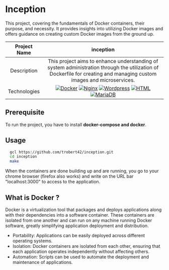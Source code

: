 # Inception

This project, covering the fundamentals of Docker containers, their purpose, and necessity. It provides insights into utilizing Docker images and offers guidance on creating custom Docker images from the ground up.

|    Project Name    |                                                                       inception                                                                      |
| :----------------: | :-------------------------------------------------------------------------------------------------------------------------------------------------: |
|    Description     |       This project aims to enhance understanding of system administration through the utilization of Dockerfile for creating and managing custom images and microservices.                                       |
|    Technologies    | <a href="#"><img alt="Docker" src="https://img.shields.io/badge/docker-%230db7ed.svg?style=for-the-badge&logo=docker&logoColor=white"></a> <a href="#"><img alt="Nginx" src="https://img.shields.io/badge/nginx-%23009639.svg?style=for-the-badge&logo=nginx&logoColor=white"></a> <a href="#"><img alt="Wordpress" src="https://img.shields.io/badge/WordPress-%23117AC9.svg?style=for-the-badge&logo=WordPress&logoColor=white"></a> <a href="#"><img alt="HTML" src="https://img.shields.io/badge/HTML-E34F26.svg?logo=html5&logoColor=white&style=for-the-badge"></a> <a href="#"><img alt="MariaDB" src="https://img.shields.io/badge/MariaDB-003545?style=for-the-badge&logo=mariadb&logoColor=white"></a> |

## Prerequisite

To run the project, you have to install __docker-compose and docker__.

## Usage

```bash
  gcl https://github.com/trobert42/inception.git
  cd inception
  make
```

When the containers are done building up and are running, you go to your chrome browser (firefox also works) and write on the URL bar "localhost:3000" to access to the application.

## What is Docker ?
Docker is a virtualization tool that packages and deploys applications along with their dependencies into a software container. These containers are isolated from one another and can run on any machine running Docker software, greatly simplifying application deployment and distribution.

- Portability: Applications can be easily deployed across different operating systems.
- Isolation: Docker containers are isolated from each other, ensuring that each application operates independently without affecting others.
- Automation: Scripts can be used to automate the deployment and maintenance of applications.

